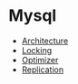 # Mysql

* [Architecture](DB/Mysql/Architecture/Architecture.md)
* [Locking](Locking/Locking.md) 
* [Optimizer](Optimizer/Optimizer.md) 
* [Replication](Replication/Replication.md) 